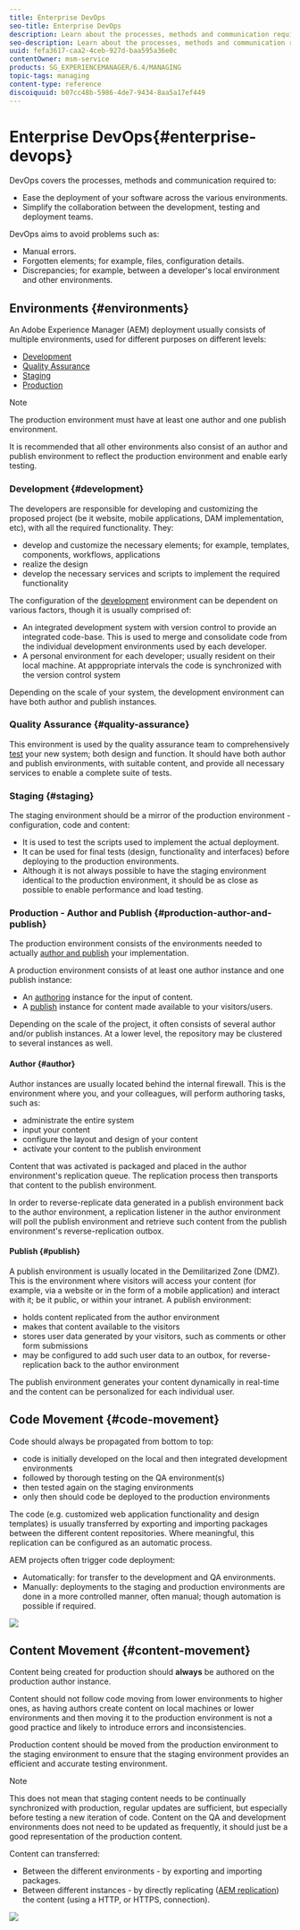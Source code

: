 ```yaml
---
title: Enterprise DevOps
seo-title: Enterprise DevOps
description: Learn about the processes, methods and communication required to ease deployment and simplify collaboration.
seo-description: Learn about the processes, methods and communication required to ease deployment and simplify collaboration.
uuid: fefa3617-caa2-4ceb-927d-baa595a36e0c
contentOwner: msm-service
products: SG_EXPERIENCEMANAGER/6.4/MANAGING
topic-tags: managing
content-type: reference
discoiquuid: b07cc48b-5986-4de7-9434-8aa5a17ef449
---
```


# Enterprise DevOps{#enterprise-devops}

DevOps covers the processes, methods and communication required to:

* Ease the deployment of your software across the various environments.
* Simplify the collaboration between the development, testing and deployment teams.

DevOps aims to avoid problems such as:

* Manual errors.
* Forgotten elements; for example, files, configuration details. 
* Discrepancies; for example, between a developer's local environment and other environments.

## Environments {#environments}

An Adobe Experience Manager (AEM) deployment usually consists of multiple environments, used for different purposes on different levels:

* [Development](#development)
* [Quality Assurance](#qualityassurance) 
* [Staging](#staging)
* [Production](#productionauthorandpublish)

>[!NOTE]
>
>The production environment must have at least one author and one publish environment. 
>
>It is recommended that all other environments also consist of an author and publish environment to reflect the production environment and enable early testing.

### Development {#development}

The developers are responsible for developing and customizing the proposed project (be it website, mobile applications, DAM implementation, etc), with all the required functionality. They:

* develop and customize the necessary elements; for example, templates, components, workflows, applications
* realize the design 
* develop the necessary services and scripts to implement the required functionality

The configuration of the [development](../../sites/developing/using/best-practices.md) environment can be dependent on various factors, though it is usually comprised of:

* An integrated development system with version control to provide an integrated code-base. This is used to merge and consolidate code from the individual development environments used by each developer. 
* A personal environment for each developer; usually resident on their local machine. At apppropriate intervals the code is synchronized with the version control system

Depending on the scale of your system, the development environment can have both author and publish instances.

### Quality Assurance {#quality-assurance}

This environment is used by the quality assurance team to comprehensively [test](/sites/developing/using/test) your new system; both design and function. It should have both author and publish environments, with suitable content, and provide all necessary services to enable a complete suite of tests.

### Staging {#staging}

The staging environment should be a mirror of the production environment - configuration, code and content:

* It is used to test the scripts used to implement the actual deployment.
* It can be used for final tests (design, functionality and interfaces) before deploying to the production environments. 
* Although it is not always possible to have the staging environment identical to the production environment, it should be as close as possible to enable performance and load testing.

### Production - Author and Publish {#production-author-and-publish}

The production environment consists of the environments needed to actually [author and publish](../../sites/authoring/using/author.md#conceptofauthoringandpublishing) your implementation.

A production environment consists of at least one author instance and one publish instance:

* An [authoring](#author) instance for the input of content.
* A [publish](#publish) instance for content made available to your visitors/users.

Depending on the scale of the project, it often consists of several author and/or publish instances. At a lower level, the repository may be clustered to several instances as well.

#### Author {#author}

Author instances are usually located behind the internal firewall. This is the environment where you, and your colleagues, will perform authoring tasks, such as:

* administrate the entire system
* input your content
* configure the layout and design of your content
* activate your content to the publish environment

Content that was activated is packaged and placed in the author environment's replication queue. The replication process then transports that content to the publish environment.

In order to reverse-replicate data generated in a publish environment back to the author environment, a replication listener in the author environment will poll the publish environment and retrieve such content from the publish environment's reverse-replication outbox.

#### Publish {#publish}

A publish environment is usually located in the Demilitarized Zone (DMZ). This is the environment where visitors will access your content (for example, via a website or in the form of a mobile application) and interact with it; be it public, or within your intranet. A publish environment:

* holds content replicated from the author environment
* makes that content available to the visitors
* stores user data generated by your visitors, such as comments or other form submissions
* may be configured to add such user data to an outbox, for reverse-replication back to the author environment

The publish environment generates your content dynamically in real-time and the content can be personalized for each individual user.

## Code Movement {#code-movement}

Code should always be propagated from bottom to top:

* code is initially developed on the local and then integrated development environments
* followed by thorough testing on the QA environment(s)
* then tested again on the staging environments
* only then should code be deployed to the production environments

The code (e.g. customized web application functionality and design templates) is usually transferred by exporting and importing packages between the different content repositories. Where meaningful, this replication can be configured as an automatic process.

AEM projects often trigger code deployment:

* Automatically: for transfer to the development and QA environments. 
* Manually: deployments to the staging and production environments are done in a more controlled manner, often manual; though automation is possible if required.

![](assets/chlimage_1.png) 

## Content Movement {#content-movement}

Content being created for production should **always** be authored on the production author instance.

Content should not follow code moving from lower environments to higher ones, as having authors create content on local machines or lower environments and then moving it to the production environment is not a good practice and likely to introduce errors and inconsistencies.

Production content should be moved from the production environment to the staging environment to ensure that the staging environment provides an efficient and accurate testing environment.

>[!NOTE]
>
>This does not mean that staging content needs to be continually synchronized with production, regular updates are sufficient, but especially before testing a new iteration of code. Content on the QA and development environments does not need to be updated as frequently, it should just be a good representation of the production content.

Content can transferred:

* Between the different environments - by exporting and importing packages. 
* Between different instances - by directly replicating ([AEM replication](../../sites/deploying/using/replication.md)) the content (using a HTTP, or HTTPS, connection).

![](assets/chlimage_1-1.png)

